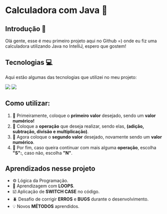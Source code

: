 <h1>Calculadora com Java 🍵</h1>
<h2>Introdução 📰</h2>
<p1>Olá gente, esse é meu primeiro projeto aqui no Github =) onde eu fiz uma calculadora utilizando Java no IntelliJ, espero que gostem!</p1>

<h2>Tecnologias 💻</h2>
<p1>
  Aqui estão algumas das tecnologias que utilizei no meu projeto:
</p1>
  
  <ul>
  </ul>
  <img src= https://img.shields.io/badge/Java-ED8B00?style=for-the-badge&logo=openjdk&logoColor=white>  
  <img src= https://img.shields.io/badge/IntelliJ_IDEA-000000.svg?style=for-the-badge&logo=intellij-idea&logoColor=white>
 

<h2>Como utilizar:</h2>
<p1>
  <ol>
  <li> 🔢 Primeiramente, coloque o <strong>primeiro valor</strong> desejado, sendo um <strong>valor numérico!</strong> </li>
    <li> 🔣 Coloque a <strong>operação</strong> que deseja realizar, sendo elas, <strong>(adição, subtração, divisão e multiplicação)</strong>. </li>
    <li> 🔢 Agora coloque o <strong>segundo valor</strong> desejado, novamente sendo um <strong>valor numérico</strong>.</li>
    <li> 🔄 Por fim, caso queira continuar com mais alguma <strong>operação</strong>, escolha <strong>"S":</strong>, caso não, escolha <strong>"N"</strong>.</li>
  </ol>
</p1>

<h2>Aprendizados nesse projeto</h2>
<p1>
  <ul>
    <li>⚙️ Lógica da Programação.</li>
    <li>🔁 Aprendizagem com <strong>LOOPS</strong>.</li>
    <li>☑️ Aplicação de <strong>SWITCH CASE</strong> no código.</li>
    <li>🪲 Desafio de corrigir <strong>ERROS</strong> e <strong>BUGS</strong> durante o desenvolvimento.</li>
    <li>💡 Novos <strong>MÉTODOS</strong> aprendidos.</li>
  </ul>
</p1>

